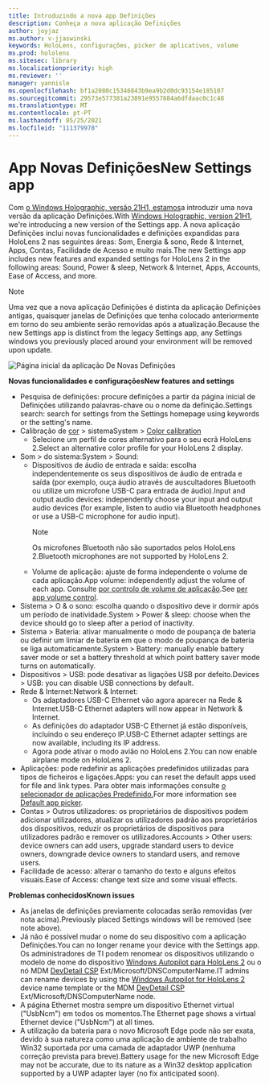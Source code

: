 ```yaml
---
title: Introduzindo a nova app Definições
description: Conheça a nova aplicação Definições
author: joyjaz
ms.author: v-jjaswinski
keywords: HoloLens, configurações, picker de aplicativos, volume
ms.prod: hololens
ms.sitesec: library
ms.localizationpriority: high
ms.reviewer: ''
manager: yannisle
ms.openlocfilehash: bf1a2080c15346843b9ea9b2d0dc93154e185107
ms.sourcegitcommit: 29573e577381a23891e9557884a6dfdaac0c1c48
ms.translationtype: MT
ms.contentlocale: pt-PT
ms.lasthandoff: 05/25/2021
ms.locfileid: "111379978"
---
```

# <a name="new-settings-app"></a><span data-ttu-id="f39f3-104">App Novas Definições</span><span class="sxs-lookup"><span data-stu-id="f39f3-104">New Settings app</span></span>

<span data-ttu-id="f39f3-105">Com [o Windows Holographic, versão 21H1, estamos](hololens-release-notes.md#windows-holographic-version-21h1)a introduzir uma nova versão da aplicação Definições.</span><span class="sxs-lookup"><span data-stu-id="f39f3-105">With [Windows Holographic, version 21H1](hololens-release-notes.md#windows-holographic-version-21h1), we're introducing a new version of the Settings app.</span></span> <span data-ttu-id="f39f3-106">A nova aplicação Definições inclui novas funcionalidades e definições expandidas para HoloLens 2 nas seguintes áreas: Som, Energia & sono, Rede & Internet, Apps, Contas, Facilidade de Acesso e muito mais.</span><span class="sxs-lookup"><span data-stu-id="f39f3-106">The new Settings app includes new features and expanded settings for HoloLens 2 in the following areas: Sound, Power & sleep, Network & Internet, Apps, Accounts, Ease of Access, and more.</span></span>

> [!NOTE]
> <span data-ttu-id="f39f3-107">Uma vez que a nova aplicação Definições é distinta da aplicação Definições antigas, quaisquer janelas de Definições que tenha colocado anteriormente em torno do seu ambiente serão removidas após a atualização.</span><span class="sxs-lookup"><span data-stu-id="f39f3-107">Because the new Settings app is distinct from the legacy Settings app, any Settings windows you previously placed around your environment will be removed upon update.</span></span>

![Página inicial da aplicação De Novas Definições](images/new-settings-app.png)

<span data-ttu-id="f39f3-109">**Novas funcionalidades e configurações**</span><span class="sxs-lookup"><span data-stu-id="f39f3-109">**New features and settings**</span></span>
- <span data-ttu-id="f39f3-110">Pesquisa de definições: procure definições a partir da página inicial de Definições utilizando palavras-chave ou o nome da definição.</span><span class="sxs-lookup"><span data-stu-id="f39f3-110">Settings search: search for settings from the Settings homepage using keywords or the setting's name.</span></span>
- <span data-ttu-id="f39f3-111">Calibração de [cor](hololens2-display.md#how-to-use-display-color-calibration) > sistema</span><span class="sxs-lookup"><span data-stu-id="f39f3-111">System > [Color calibration](hololens2-display.md#how-to-use-display-color-calibration)</span></span>
    - <span data-ttu-id="f39f3-112">Selecione um perfil de cores alternativo para o seu ecrã HoloLens 2.</span><span class="sxs-lookup"><span data-stu-id="f39f3-112">Select an alternative color profile for your HoloLens 2 display.</span></span>
- <span data-ttu-id="f39f3-113">Som > do sistema:</span><span class="sxs-lookup"><span data-stu-id="f39f3-113">System > Sound:</span></span>
  - <span data-ttu-id="f39f3-114">Dispositivos de áudio de entrada e saída: escolha independentemente os seus dispositivos de áudio de entrada e saída (por exemplo, ouça áudio através de auscultadores Bluetooth ou utilize um microfone USB-C para entrada de áudio).</span><span class="sxs-lookup"><span data-stu-id="f39f3-114">Input and output audio devices: independently choose your input and output audio devices (for example, listen to audio via Bluetooth headphones or use a USB-C microphone for audio input).</span></span>
    > [!NOTE]
    > <span data-ttu-id="f39f3-115">Os microfones Bluetooth não são suportados pelos HoloLens 2.</span><span class="sxs-lookup"><span data-stu-id="f39f3-115">Bluetooth microphones are not supported by HoloLens 2.</span></span>
  - <span data-ttu-id="f39f3-116">Volume de aplicação: ajuste de forma independente o volume de cada aplicação.</span><span class="sxs-lookup"><span data-stu-id="f39f3-116">App volume: independently adjust the volume of each app.</span></span> <span data-ttu-id="f39f3-117">Consulte [por controlo de volume de aplicação](holographic-home.md#per-app-volume-control).</span><span class="sxs-lookup"><span data-stu-id="f39f3-117">See [per app volume control](holographic-home.md#per-app-volume-control).</span></span>
- <span data-ttu-id="f39f3-118">Sistema > O & o sono: escolha quando o dispositivo deve ir dormir após um período de inatividade.</span><span class="sxs-lookup"><span data-stu-id="f39f3-118">System > Power & sleep: choose when the device should go to sleep after a period of inactivity.</span></span>
- <span data-ttu-id="f39f3-119">Sistema > Bateria: ativar manualmente o modo de poupança de bateria ou definir um limiar de bateria em que o modo de poupança de bateria se liga automaticamente.</span><span class="sxs-lookup"><span data-stu-id="f39f3-119">System > Battery: manually enable battery saver mode or set a battery threshold at which point battery saver mode turns on automatically.</span></span>
- <span data-ttu-id="f39f3-120">Dispositivos > USB: pode desativar as ligações USB por defeito.</span><span class="sxs-lookup"><span data-stu-id="f39f3-120">Devices > USB: you can disable USB connections by default.</span></span>
- <span data-ttu-id="f39f3-121">Rede & Internet:</span><span class="sxs-lookup"><span data-stu-id="f39f3-121">Network & Internet:</span></span>
  - <span data-ttu-id="f39f3-122">Os adaptadores USB-C Ethernet vão agora aparecer na Rede & Internet.</span><span class="sxs-lookup"><span data-stu-id="f39f3-122">USB-C Ethernet adapters will now appear in Network & Internet.</span></span>
  - <span data-ttu-id="f39f3-123">As definições do adaptador USB-C Ethernet já estão disponíveis, incluindo o seu endereço IP.</span><span class="sxs-lookup"><span data-stu-id="f39f3-123">USB-C Ethernet adapter settings are now available, including its IP address.</span></span>
  - <span data-ttu-id="f39f3-124">Agora pode ativar o modo avião no HoloLens 2.</span><span class="sxs-lookup"><span data-stu-id="f39f3-124">You can now enable airplane mode on HoloLens 2.</span></span>
- <span data-ttu-id="f39f3-125">Aplicações: pode redefinir as aplicações predefinidos utilizadas para tipos de ficheiros e ligações.</span><span class="sxs-lookup"><span data-stu-id="f39f3-125">Apps: you can reset the default apps used for file and link types.</span></span> <span data-ttu-id="f39f3-126">Para obter mais informações consulte [o selecionador de aplicações Predefinido.](holographic-home.md#default-app-picker)</span><span class="sxs-lookup"><span data-stu-id="f39f3-126">For more information see [Default app picker](holographic-home.md#default-app-picker).</span></span>
- <span data-ttu-id="f39f3-127">Contas > Outros utilizadores: os proprietários de dispositivos podem adicionar utilizadores, atualizar os utilizadores padrão aos proprietários dos dispositivos, reduzir os proprietários de dispositivos para utilizadores padrão e remover os utilizadores.</span><span class="sxs-lookup"><span data-stu-id="f39f3-127">Accounts > Other users: device owners can add users, upgrade standard users to device owners, downgrade device owners to standard users, and remove users.</span></span>
- <span data-ttu-id="f39f3-128">Facilidade de acesso: alterar o tamanho do texto e alguns efeitos visuais.</span><span class="sxs-lookup"><span data-stu-id="f39f3-128">Ease of Access: change text size and some visual effects.</span></span>

<span data-ttu-id="f39f3-129">**Problemas conhecidos**</span><span class="sxs-lookup"><span data-stu-id="f39f3-129">**Known issues**</span></span>
- <span data-ttu-id="f39f3-130">As janelas de definições previamente colocadas serão removidas (ver nota acima).</span><span class="sxs-lookup"><span data-stu-id="f39f3-130">Previously placed Settings windows will be removed (see note above).</span></span>
- <span data-ttu-id="f39f3-131">Já não é possível mudar o nome do seu dispositivo com a aplicação Definições.</span><span class="sxs-lookup"><span data-stu-id="f39f3-131">You can no longer rename your device with the Settings app.</span></span> <span data-ttu-id="f39f3-132">Os administradores de TI podem renomear os dispositivos utilizando o modelo de nome do dispositivo [Windows Autopilot para HoloLens 2](https://docs.microsoft.com/hololens/hololens2-autopilot) ou o nó MDM [DevDetail CSP](https://docs.microsoft.com/windows/client-management/mdm/devdetail-csp) Ext/Microsoft/DNSComputerName.</span><span class="sxs-lookup"><span data-stu-id="f39f3-132">IT admins can rename devices by using the [Windows Autopilot for HoloLens 2](https://docs.microsoft.com/hololens/hololens2-autopilot) device name template or the MDM [DevDetail CSP](https://docs.microsoft.com/windows/client-management/mdm/devdetail-csp) Ext/Microsoft/DNSComputerName node.</span></span>
- <span data-ttu-id="f39f3-133">A página Ethernet mostra sempre um dispositivo Ethernet virtual ("UsbNcm") em todos os momentos.</span><span class="sxs-lookup"><span data-stu-id="f39f3-133">The Ethernet page shows a virtual Ethernet device ("UsbNcm") at all times.</span></span>
- <span data-ttu-id="f39f3-134">A utilização da bateria para o novo Microsoft Edge pode não ser exata, devido à sua natureza como uma aplicação de ambiente de trabalho Win32 suportada por uma camada de adaptador UWP (nenhuma correção prevista para breve).</span><span class="sxs-lookup"><span data-stu-id="f39f3-134">Battery usage for the new Microsoft Edge may not be accurate, due to its nature as a Win32 desktop application supported by a UWP adapter layer (no fix anticipated soon).</span></span>

